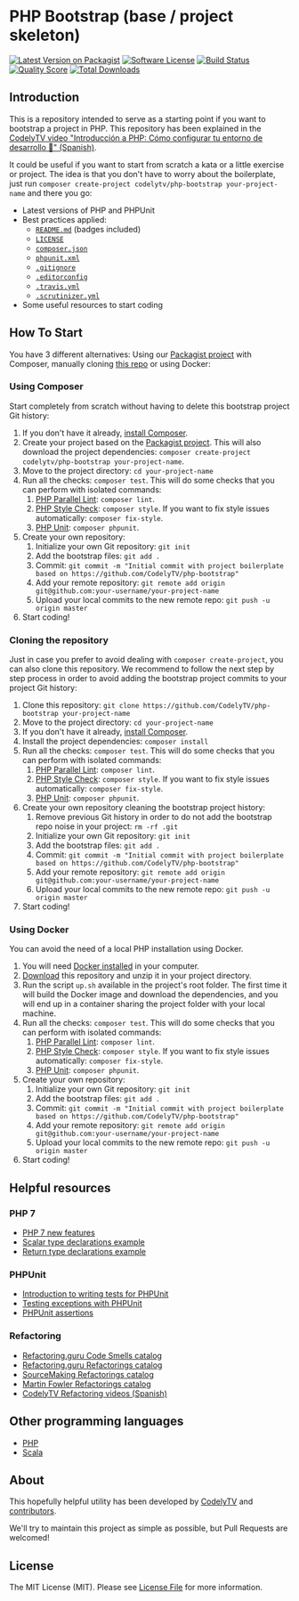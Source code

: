 # PHP Bootstrap (base / project skeleton)
 
[![Latest Version on Packagist][ico-version]][link-packagist]
[![Software License][ico-license]][link-license]
[![Build Status][ico-travis]][link-travis]
[![Quality Score][ico-code-quality]][link-code-quality]
[![Total Downloads][ico-downloads]][link-downloads]
 
## Introduction 

This is a repository intended to serve as a starting point if you want to bootstrap a project in PHP. This repository has been explained in the [CodelyTV video "Introducción a PHP: Cómo configurar tu entorno de desarrollo 🐘" (Spanish)](https://www.youtube.com/watch?v=v2IjMrpZog4).
 
It could be useful if you want to start from scratch a kata or a little exercise or project. The idea is that you don't have to worry about the boilerplate, just run `composer create-project codelytv/php-bootstrap your-project-name` and there you go:
* Latest versions of PHP and PHPUnit
* Best practices applied:
  * [`README.md`][link-readme] (badges included)
  * [`LICENSE`][link-license]
  * [`composer.json`][link-composer-json]
  * [`phpunit.xml`][link-phpunit]
  * [`.gitignore`][link-gitignore]
  * [`.editorconfig`][link-editorconfig]
  * [`.travis.yml`][link-travis-yml]
  * [`.scrutinizer.yml`][link-scrutinizer]
* Some useful resources to start coding

## How To Start

You have 3 different alternatives: Using our [Packagist project](https://packagist.org/packages/codelytv/php-bootstrap) with Composer, manually cloning [this repo](https://github.com/CodelyTV/php-bootstrap/)
or using Docker:

### Using Composer

Start completely from scratch without having to delete this bootstrap project Git history:

1. If you don't have it already, [install Composer](https://getcomposer.org/download/).
2. Create your project based on the [Packagist project](https://packagist.org/packages/codelytv/php-bootstrap). This will also download the project dependencies: `composer create-project codelytv/php-bootstrap your-project-name`.
3. Move to the project directory: `cd your-project-name`
4. Run all the checks: `composer test`. This will do some checks that you can perform with isolated commands: 
    1. [PHP Parallel Lint](https://github.com/JakubOnderka/PHP-Parallel-Lint): `composer lint`.
    2. [PHP Style Check](https://github.com/squizlabs/PHP_CodeSniffer): `composer style`. If you want to fix style issues automatically: `composer fix-style`.
    3. [PHP Unit](https://phpunit.de/): `composer phpunit`.
5. Create your own repository:
    1. Initialize your own Git repository: `git init`
    2. Add the bootstrap files: `git add .`
    3. Commit: `git commit -m "Initial commit with project boilerplate based on https://github.com/CodelyTV/php-bootstrap"`
    4. Add your remote repository: `git remote add origin git@github.com:your-username/your-project-name`
    5. Upload your local commits to the new remote repo: `git push -u origin master`
6. Start coding! 

### Cloning the repository 

Just in case you prefer to avoid dealing with `composer create-project`, you can also clone this repository. We recommend to follow the next step by step process in order to avoid adding the bootstrap project commits to your project Git history:

1. Clone this repository: `git clone https://github.com/CodelyTV/php-bootstrap your-project-name`
2. Move to the project directory: `cd your-project-name`
3. If you don't have it already, [install Composer](https://getcomposer.org/download/).
4. Install the project dependencies: `composer install`
5. Run all the checks: `composer test`. This will do some checks that you can perform with isolated commands: 
    1. [PHP Parallel Lint](https://github.com/JakubOnderka/PHP-Parallel-Lint): `composer lint`.
    2. [PHP Style Check](https://github.com/squizlabs/PHP_CodeSniffer): `composer style`. If you want to fix style issues automatically: `composer fix-style`.
    3. [PHP Unit](https://phpunit.de/): `composer phpunit`.
6. Create your own repository cleaning the bootstrap project history:
    1. Remove previous Git history in order to do not add the bootstrap repo noise in your project: `rm -rf .git`
    2. Initialize your own Git repository: `git init`
    3. Add the bootstrap files: `git add .`
    4. Commit: `git commit -m "Initial commit with project boilerplate based on https://github.com/CodelyTV/php-bootstrap"`
    5. Add your remote repository: `git remote add origin git@github.com:your-username/your-project-name`
    6. Upload your local commits to the new remote repo: `git push -u origin master`
7. Start coding!

### Using Docker

You can avoid the need of a local PHP installation using Docker.

1. You will need [Docker installed](https://docs.docker.com/install/) in your computer.
2. [Download](https://github.com/CodelyTV/php-bootstrap/archive/master.zip) this repository and unzip it in your project directory.
3. Run the script `up.sh` available in the project's root folder. The first time it will build the Docker image and download the dependencies, and you will end up in a container sharing the project folder with your local machine.
4. Run all the checks: `composer test`. This will do some checks that you can perform with isolated commands: 
    1. [PHP Parallel Lint](https://github.com/JakubOnderka/PHP-Parallel-Lint): `composer lint`.
    2. [PHP Style Check](https://github.com/squizlabs/PHP_CodeSniffer): `composer style`. If you want to fix style issues automatically: `composer fix-style`.
    3. [PHP Unit](https://phpunit.de/): `composer phpunit`.
5. Create your own repository:
    1. Initialize your own Git repository: `git init`
    2. Add the bootstrap files: `git add .`
    3. Commit: `git commit -m "Initial commit with project boilerplate based on https://github.com/CodelyTV/php-bootstrap"`
    4. Add your remote repository: `git remote add origin git@github.com:your-username/your-project-name`
    5. Upload your local commits to the new remote repo: `git push -u origin master`
6. Start coding! 

## Helpful resources

### PHP 7

* [PHP 7 new features](http://php.net/manual/en/migration70.new-features.php)
* [Scalar type declarations example](https://github.com/tpunt/PHP7-Reference#scalar-type-declarations)
* [Return type declarations example](https://github.com/tpunt/PHP7-Reference#return-type-declarations)

### PHPUnit

* [Introduction to writing tests for PHPUnit](https://phpunit.de/manual/current/en/writing-tests-for-phpunit.html)
* [Testing exceptions with PHPUnit](https://phpunit.de/manual/current/en/writing-tests-for-phpunit.html#writing-tests-for-phpunit.exceptions)
* [PHPUnit assertions](https://phpunit.de/manual/current/en/appendixes.assertions.html)

### Refactoring

* [Refactoring.guru Code Smells catalog](https://refactoring.guru/smells/smells)
* [Refactoring.guru Refactorings catalog](https://refactoring.guru/catalog)
* [SourceMaking Refactorings catalog](https://sourcemaking.com/refactoring)
* [Martin Fowler Refactorings catalog](http://refactoring.com/catalog/)
* [CodelyTV Refactoring videos (Spanish)](http://codely.tv/tag/refactoring/)

## Other programming languages

* [PHP](https://github.com/CodelyTV/php-bootstrap)
* [Scala](https://github.com/CodelyTV/scala_bootstrap)

## About

This hopefully helpful utility has been developed by [CodelyTV][link-author] and [contributors][link-contributors].

We'll try to maintain this project as simple as possible, but Pull Requests are welcomed!

## License

The MIT License (MIT). Please see [License File][link-license] for more information.

[ico-version]: https://img.shields.io/packagist/v/codelytv/php-bootstrap.svg?style=flat-square
[ico-license]: https://img.shields.io/badge/license-MIT-brightgreen.svg?style=flat-square
[ico-travis]: https://img.shields.io/travis/CodelyTV/php-bootstrap/master.svg?style=flat-square
[ico-code-quality]: https://img.shields.io/scrutinizer/g/CodelyTV/php-bootstrap.svg?style=flat-square
[ico-downloads]: https://img.shields.io/packagist/dt/codelytv/php-bootstrap.svg?style=flat-square

[link-packagist]: https://packagist.org/packages/codelytv/php-bootstrap
[link-license]: LICENSE
[link-travis]: https://travis-ci.org/CodelyTV/php-bootstrap
[link-code-quality]: https://scrutinizer-ci.com/g/CodelyTV/php-bootstrap
[link-downloads]: https://packagist.org/packages/codelytv/php-bootstrap
[link-readme]: README.md
[link-composer-json]: composer.json
[link-phpunit]: phpunit.xml
[link-gitignore]: .gitignore
[link-editorconfig]: .editorconfig    
[link-travis-yml]: .travis.yml           
[link-scrutinizer]: .scrutinizer.yml  
[link-author]: https://github.com/CodelyTV
[link-contributors]: ../../contributors
